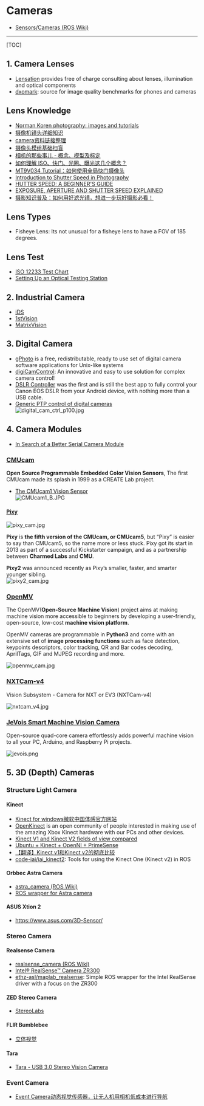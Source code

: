 # Cameras

* [Sensors/Cameras (ROS Wiki)](http://wiki.ros.org/Sensors/Cameras)

-----

[TOC]

## 1. Camera Lenses

* [Lensation](https://www.lensation.de/) provides free of charge consulting about lenses, illumination and optical components
* [dxomark](https://www.dxomark.com/): source for image quality benchmarks for phones and cameras

## Lens Knowledge

* [Norman Koren photography: images and tutorials](http://www.normankoren.com/)
* [摄像机镜头详细知识](https://zhuanlan.zhihu.com/p/29098395)
* [camera资料链接整理](https://blog.csdn.net/ccwwff/article/details/86679455)
* [摄像头模组基础扫盲](https://www.cnblogs.com/raymon-tec/p/5048632.html)
* [相机的那些事儿 - 概念、模型及标定](https://yq.aliyun.com/articles/62472)
* [如何理解 ISO、快门、光圈、曝光这几个概念？](https://www.zhihu.com/question/21427664)
* [MT9V034 Tutorial：如何使用全局快门摄像头](https://zhuanlan.zhihu.com/p/34516668)
* [Introduction to Shutter Speed in Photography](https://photographylife.com/what-is-shutter-speed-in-photography)
* [HUTTER SPEED: A BEGINNER'S GUIDE](https://www.photographymad.com/pages/view/shutter-speed-a-beginners-guide)
* [EXPOSURE, APERTURE AND SHUTTER SPEED EXPLAINED](https://www.photographymad.com/pages/view/exposure-aperture-shutter-speed)
* [摄影知识普及：如何用好滤光镜，想进一步玩好摄影必看！](http://www.sohu.com/a/168545276_374721)

## Lens Types

* Fisheye Lens: Its not unusual for a fisheye lens to have a FOV of 185 degrees.

## Lens Test

* [ISO 12233 Test Chart](http://www.graphics.cornell.edu/~westin/misc/res-chart.html)
* [Setting Up an Optical Testing Station](https://www.lensrentals.com/blog/2014/02/setting-up-an-optical-testing-station/)


## 2. Industrial Camera

* [iDS](https://en.ids-imaging.com/home.html)
* [1stVision](https://www.1stvision.com/)
* [MatrixVision](https://www.matrix-vision.com)


## 3. Digital Camera
* [gPhoto](http://www.gphoto.org/) is a free, redistributable, ready to use set of digital camera software applications for Unix-like systems
* [digiCamControl](http://digicamcontrol.com/): An innovative and easy to use solution for complex camera control!
* [DSLR Controller](http://www.dslrcontroller.com/) was the first and is still the best app to fully control your Canon EOS DSLR from your Android device, with nothing more than a USB cable.
* [Generic PTP control of digital cameras](https://www.circuitsathome.com/camera-control/generic-ptp-control-of-digital-cameras/)  
![digital_cam_ctrl_p100.jpg](./images/digital_cam_ctrl_p100.jpg)


## 4. Camera Modules

* [In Search of a Better Serial Camera Module](http://sigalrm.blogspot.com/2013/07/in-search-of-better-serial-camera-module.html)

### [CMUcam](http://www.cmucam.org/)
**Open Source Programmable Embedded Color Vision Sensors**, The first CMUcam made its splash in 1999 as a CREATE Lab project.

* [The CMUcam1 Vision Sensor](https://www.cs.cmu.edu/~cmucam/qanda.html)  
![CMUcam1_B.JPG](./images/CMUcam1_B.JPG)

#### [Pixy](https://pixycam.com/)

![pixy_cam.jpg](./images/pixy_cam.jpg)

**Pixy** is **the fifth version of the CMUcam, or CMUcam5**, but “Pixy” is easier to say than CMUcam5, so the name more or less stuck.  Pixy got its start in 2013 as part of a successful Kickstarter campaign, and as a partnership between **Charmed Labs** and **CMU**.

**Pixy2** was announced recently as Pixy’s smaller, faster, and smarter younger sibling.  
![pixy2_cam.jpg](./images/pixy2_cam.jpg)

### [OpenMV](https://openmv.io/)
The OpenMV(**Open-Source Machine Vision**) project aims at making machine vision more accessible to beginners by developing a user-friendly, open-source, low-cost **machine vision platform**.  

OpenMV cameras are programmable in **Python3** and come with an extensive set of **image processing functions** such as face detection, keypoints descriptors, color tracking, QR and Bar codes decoding, AprilTags, GIF and MJPEG recording and more.  

![openmv_cam.jpg](./images/openmv_cam.jpg)

### [NXTCam-v4](http://www.mindsensors.com/ev3-and-nxt/14-vision-subsystem-camera-for-nxt-or-ev3-nxtcam-v4)
Vision Subsystem - Camera for NXT or EV3 (NXTCam-v4)  

![nxtcam_v4.jpg](./images/nxtcam_v4.jpg)

### [JeVois Smart Machine Vision Camera](http://jevois.org/)

Open-source quad-core camera effortlessly adds powerful machine vision to all your PC, Arduino, and Raspberry Pi projects.

![jevois.png](./images/jevois.png)


## 5. 3D (Depth) Cameras

### Structure Light Camera

#### Kinect
* [Kinect for windows微软中国体感官方网站](http://www.k4w.cn/)
* [OpenKinect](https://openkinect.org/wiki/Main_Page) is an open community of people interested in making use of the amazing Xbox Kinect hardware with our PCs and other devices.
* [Kinect V1 and Kinect V2 fields of view compared](http://smeenk.com/kinect-field-of-view-comparison/)
* [Ubuntu + Kinect + OpenNI + PrimeSense](http://mitchtech.net/ubuntu-kinect-openni-primesense/)
* [【翻译】Kinect v1和Kinect v2的彻底比较](http://www.cnblogs.com/TracePlus/p/4136297.html)
* [code-iai/iai_kinect2](https://github.com/code-iai/iai_kinect2): Tools for using the Kinect One (Kinect v2) in ROS

#### Orbbec Astra Camera
* [astra_camera (ROS Wiki)](http://wiki.ros.org/astra_camera)
* [ROS wrapper for Astra camera](https://github.com/orbbec/ros_astra_camera)

#### ASUS Xtion 2
* https://www.asus.com/3D-Sensor/

### Stereo Camera

#### Realsense Camera
* [realsense_camera (ROS Wiki)](http://wiki.ros.org/realsense_camera)
* [Intel® RealSense­™ Camera ZR300](https://software.intel.com/en-us/realsense/zr300)
* [ethz-asl/maplab_realsense](https://github.com/ethz-asl/maplab_realsense): Simple ROS wrapper for the Intel RealSense driver with a focus on the ZR300

#### ZED Stereo Camera
* [StereoLabs](https://www.stereolabs.com/)

#### FLIR Bumblebee
* [立体视觉](https://www.ptgrey.com/stereo-vision-cameras-systems)

#### Tara
* [Tara - USB 3.0 Stereo Vision Camera](https://www.e-consystems.com/3D-USB-stereo-camera.asp)

### Event Camera
* [Event Camera动态视觉传感器，让无人机用相机低成本进行导航](https://www.leiphone.com/news/201709/LkfPqS60ZYgmXk8x.html)
